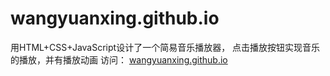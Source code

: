 # wangyuanxing.github.io
用HTML+CSS+JavaScript设计了一个简易音乐播放器，
点击播放按钮实现音乐的播放，并有播放动画
访问： 
[wangyuanxing.github.io](wangyuanxing.github.io)
